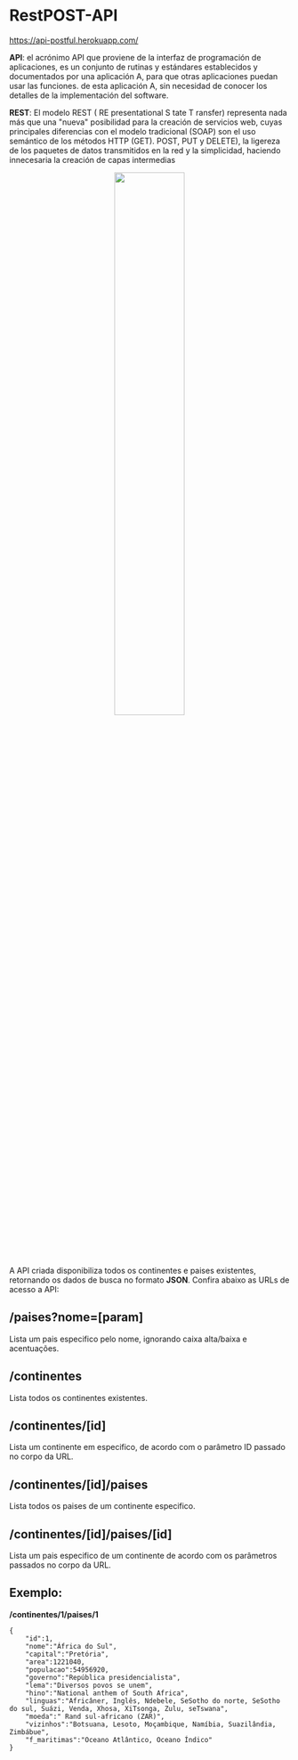 # RestPOST-API
https://api-postful.herokuapp.com/


**API**: el acrónimo API que proviene de la interfaz de programación de aplicaciones, es un conjunto de rutinas y estándares establecidos y documentados por una aplicación A, para que otras aplicaciones puedan usar las funciones. de esta aplicación A, sin necesidad de conocer los detalles de la implementación del software.

**REST**: El modelo REST ( RE presentational S tate T ransfer) representa nada más que una "nueva" posibilidad para la creación de servicios web, cuyas principales diferencias con el modelo tradicional (SOAP) son el uso semántico de los métodos HTTP (GET). POST, PUT y DELETE), la ligereza de los paquetes de datos transmitidos en la red y la simplicidad, haciendo innecesaria la creación de capas intermedias


<p align="center">
<img src="https://becode.com.br/wp-content/uploads/2017/02/API-768x520.png" width="50%" height="50%" align="center"/>
</p>

A API criada disponibiliza todos os continentes e paises existentes, retornando os dados de busca no formato **JSON**. Confira abaixo as URLs de acesso a API:

## /paises?nome=[param]
Lista um pais especifico pelo nome, ignorando caixa alta/baixa e acentuações.

## /continentes
Lista todos os continentes existentes.

## /continentes/[id]
Lista um continente em especifico, de acordo com o parâmetro ID passado no corpo da URL.

## /continentes/[id]/paises
Lista todos os paises de um continente especifico.

## /continentes/[id]/paises/[id]
Lista um pais especifico de um continente de acordo com os parâmetros passados no corpo da URL.

## Exemplo:

**/continentes/1/paises/1**

```
{
    "id":1,
    "nome":"África do Sul",
    "capital":"Pretória",
    "area":1221040,
    "populacao":54956920,
    "governo":"República presidencialista",
    "lema":"Diversos povos se unem",
    "hino":"National anthem of South Africa",
    "linguas":"Africâner, Inglês, Ndebele, SeSotho do norte, SeSotho do sul, Suázi, Venda, Xhosa, XiTsonga, Zulu, seTswana",
    "moeda":" Rand sul-africano (ZAR)",
    "vizinhos":"Botsuana, Lesoto, Moçambique, Namíbia, Suazilândia, Zimbábue",
    "f_maritimas":"Oceano Atlântico, Oceano Índico"
}

```
